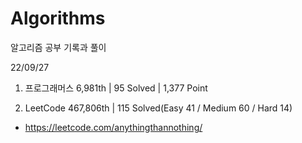# Algorithms

알고리즘 공부 기록과 풀이

22/09/27

1. 프로그래머스 6,981th | 95 Solved | 1,377 Point

2. LeetCode 467,806th | 115 Solved(Easy 41 / Medium 60 / Hard 14)
- https://leetcode.com/anythingthannothing/
